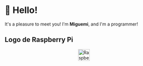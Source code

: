 # 🐅 Hello!

It's a pleasure to meet you! I'm **Miguemi**, and I'm a programmer!
## Logo de Raspberry Pi

<p align="center">
  <img src="https://upload.wikimedia.org/wikipedia/en/thumb/c/cb/Raspberry_Pi_Logo.svg/1200px-Raspberry_Pi_Logo.svg.png" 
       alt="Raspberry Pi Logo" 
       width="37px" height="37px">
</p>

